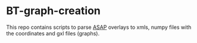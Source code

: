 # BT-graph-creation
This repo contains scripts to parse [ASAP](https://www.ecosia.org/search?q=asap+computational+pathology) overlays to xmls, numpy files with the coordinates and gxl files (graphs).


